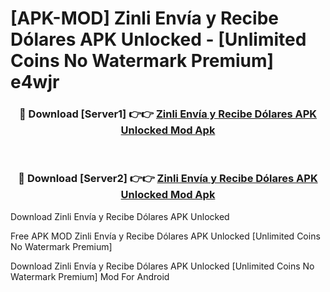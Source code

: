 # [APK-MOD] Zinli  Envía y Recibe Dólares APK Unlocked - [Unlimited Coins No Watermark Premium] e4wjr



<div align="center">
<h3>🔴 Download [Server1] 👉👉 <a href="https://momento.my/?title=Zinli__Envía_y_Recibe_Dólares_APK_Unlocked">Zinli  Envía y Recibe Dólares APK Unlocked Mod Apk</a></h3><br>

<h3>🔴 Download [Server2] 👉👉 <a href="https://momento.my/?title=Zinli__Envía_y_Recibe_Dólares_APK_Unlocked">Zinli  Envía y Recibe Dólares APK Unlocked Mod Apk</a></h3>
</div>



Download Zinli  Envía y Recibe Dólares APK Unlocked 

Free APK MOD Zinli  Envía y Recibe Dólares APK Unlocked [Unlimited Coins No Watermark Premium]

Download Zinli  Envía y Recibe Dólares APK Unlocked [Unlimited Coins No Watermark Premium] Mod For Android

